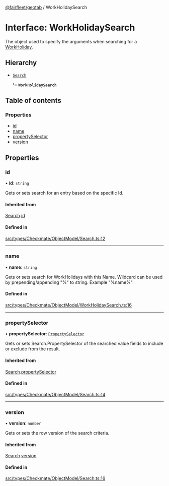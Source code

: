 [@fairfleet/geotab](../README.md) / WorkHolidaySearch

# Interface: WorkHolidaySearch

The object used to specify the
 arguments when searching for a [WorkHoliday](WorkHoliday.md).

## Hierarchy

- [`Search`](Search.md)

  ↳ **`WorkHolidaySearch`**

## Table of contents

### Properties

- [id](WorkHolidaySearch.md#id)
- [name](WorkHolidaySearch.md#name)
- [propertySelector](WorkHolidaySearch.md#propertyselector)
- [version](WorkHolidaySearch.md#version)

## Properties

### id

• **id**: `string`

Gets or sets search for an entry based on the specific Id.

#### Inherited from

[Search](Search.md).[id](Search.md#id)

#### Defined in

[src/types/Checkmate/ObjectModel/Search.ts:12](https://github.com/fairfleet/geotab/blob/b682f10/src/types/Checkmate/ObjectModel/Search.ts#L12)

___

### name

• **name**: `string`

Gets or sets search for WorkHolidays with this Name. Wildcard can be used by prepending/appending "%" to
 string. Example "%name%".

#### Defined in

[src/types/Checkmate/ObjectModel/WorkHolidaySearch.ts:16](https://github.com/fairfleet/geotab/blob/b682f10/src/types/Checkmate/ObjectModel/WorkHolidaySearch.ts#L16)

___

### propertySelector

• **propertySelector**: [`PropertySelector`](PropertySelector.md)

Gets or sets Search.PropertySelector of the searched value fields to include or exclude from the result.

#### Inherited from

[Search](Search.md).[propertySelector](Search.md#propertyselector)

#### Defined in

[src/types/Checkmate/ObjectModel/Search.ts:14](https://github.com/fairfleet/geotab/blob/b682f10/src/types/Checkmate/ObjectModel/Search.ts#L14)

___

### version

• **version**: `number`

Gets or sets the row version of the search criteria.

#### Inherited from

[Search](Search.md).[version](Search.md#version)

#### Defined in

[src/types/Checkmate/ObjectModel/Search.ts:16](https://github.com/fairfleet/geotab/blob/b682f10/src/types/Checkmate/ObjectModel/Search.ts#L16)

